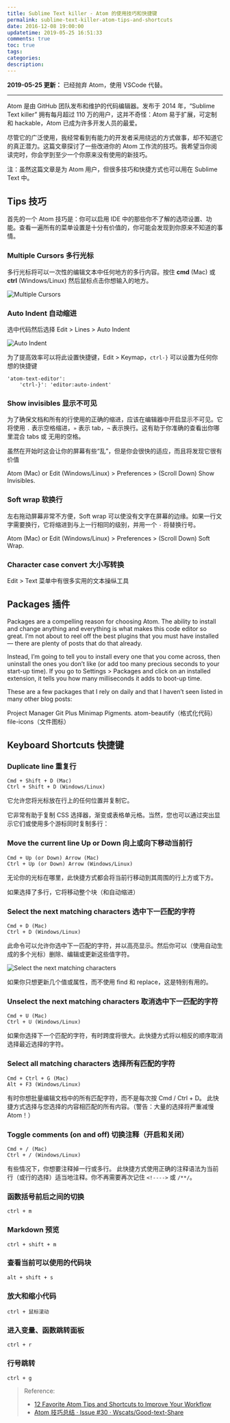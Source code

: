```yaml
---
title: Sublime Text killer - Atom 的使用技巧和快捷键
permalink: sublime-text-killer-atom-tips-and-shortcuts
date: 2016-12-08 19:00:00
updatetime: 2019-05-25 16:51:33
comments: true
toc: true
tags:
categories:
description:
---
```


**2019-05-25 更新：** 已经抛弃 Atom，使用 VSCode 代替。

<!-- more -->

---

Atom 是由 GitHub 团队发布和维护的代码编辑器。发布于 2014 年，“Sublime Text killer” 拥有每月超过 110 万的用户，这并不奇怪：Atom 易于扩展，可定制和 hackable，Atom 已成为许多开发人员的最爱。

尽管它的广泛使用，我经常看到有能力的开发者采用绕远的方式做事，却不知道它的真正潜力。这篇文章探讨了一些改进你的 Atom 工作流的技巧。我希望当你阅读完时，你会学到至少一个你原来没有使用的新技巧。

注：虽然这篇文章是为 Atom 用户，但很多技巧和快捷方式也可以用在 Sublime Text 中。

## Tips 技巧

首先的一个 Atom 技巧是：你可以启用 IDE 中的那些你不了解的选项设置、功能。查看一遍所有的菜单设置是十分有价值的，你可能会发现到你原来不知道的事情。

### Multiple Cursors 多行光标

多行光标将可以一次性的编辑文本中任何地方的多行内容。按住 **cmd** (Mac) 或 **ctrl** (Windows/Linux) 然后鼠标点击你想输入的地方。

![Multiple Cursors](https://dab1nmslvvntp.cloudfront.net/wp-content/uploads/2016/05/1464357838multcursor.gif)

### Auto Indent 自动缩进

选中代码然后选择 Edit > Lines > Auto Indent

![Auto Indent](https://dab1nmslvvntp.cloudfront.net/wp-content/uploads/2016/05/1464357903autoindent.gif)

为了提高效率可以将此设置快捷键，Edit > Keymap，`ctrl-}` 可以设置为任何你想的快捷键

```
'atom-text-editor':
    'ctrl-}': 'editor:auto-indent'
```

### Show invisibles 显示不可见

为了确保文档和所有的行使用的正确的缩进，应该在编辑器中开启显示不可见。它将使用 `.` 表示空格缩进，`»` 表示 tab，`¬` 表示换行。这有助于你准确的查看出你哪里混合 tabs 或 无用的空格。

虽然在开始时这会让你的屏幕有些“乱”，但是你会很快的适应，而且将发现它很有价值

Atom (Mac) or Edit (Windows/Linux) > Preferences > (Scroll Down) Show Invisibles.

### Soft wrap 软换行

左右拖动屏幕非常不方便，Soft wrap 可以使没有文字在屏幕的边缘。如果一行文字需要换行，它将缩进到与上一行相同的级别，并用一个 `·` 将替换行号。

Atom (Mac) or Edit (Windows/Linux) > Preferences > (Scroll Down) Soft Wrap.

### Character case convert 大小写转换

Edit > Text 菜单中有很多实用的文本操纵工具

## Packages 插件

Packages are a compelling reason for choosing Atom. The ability to install and change anything and everything is what makes this code editor so great. I’m not about to reel off the best plugins that you must have installed — there are plenty of posts that do that already.

Instead, I’m going to tell you to install every one that you come across, then uninstall the ones you don’t like (or add too many precious seconds to your start-up time). If you go to Settings > Packages and click on an installed extension, it tells you how many milliseconds it adds to boot-up time.

These are a few packages that I rely on daily and that I haven’t seen listed in many other blog posts:

Project Manager
Git Plus
Minimap
Pigments.
atom-beautify（格式化代码）
file-icons（文件图标）

## Keyboard Shortcuts 快捷键

### Duplicate line 重复行

```
Cmd + Shift + D (Mac)
Ctrl + Shift + D (Windows/Linux)
```

它允许您将光标放在行上的任何位置并复制它。

它非常有助于复制 CSS 选择器，渐变或表格单元格。当然，您也可以通过突出显示它们或使用多个游标同时复制多行：

### Move the current line Up or Down 向上或向下移动当前行

```
Cmd + Up (or Down) Arrow (Mac)
Ctrl + Up (or Down) Arrow (Windows/Linux)
```

无论你的光标在哪里，此快捷方式都会将当前行移动到其周围的行上方或下方。

如果选择了多行，它将移动整个块（和自动缩进）

### Select the next matching characters 选中下一匹配的字符

```
Cmd + D (Mac)
Ctrl + D (Windows/Linux)
```

此命令可以允许你选中下一匹配的字符，并以高亮显示。然后你可以（使用自动生成的多个光标）删除、编辑或更新这些值字符。

![Select the next matching characters](https://dab1nmslvvntp.cloudfront.net/wp-content/uploads/2016/05/1464358146matching.gif)

如果你只想更新几个值或属性，而不使用 find 和 replace，这是特别有用的。

### Unselect the next matching characters 取消选中下一匹配的字符

```
Cmd + U (Mac)
Ctrl + U (Windows/Linux)
```

如果你选择下一个匹配的字符，有时跨度将很大。此快捷方式将以相反的顺序取消选择最近选择的字符。

### Select all matching characters 选择所有匹配的字符

```
Cmd + Ctrl + G (Mac)
Alt + F3 (Windows/Linux)
```

有时你想批量编辑文档中的所有匹配字符，而不是每次按 Cmd / Ctrl + D。 此快捷方式选择与您选择的内容相匹配的所有内容。（警告：大量的选择将严重减慢 Atom！）

### Toggle comments (on and off) 切换注释（开启和关闭）

```
Cmd + / (Mac)
Ctrl + / (Windows/Linux)
```

有些情况下，你想要注释掉一行或多行。 此快捷方式使用正确的注释语法为当前行（或行的选择）适当地注释。你不再需要再次记住 `<!---->` 或 `/**/`。

### 函数括号前后之间的切换

```
ctrl + m
```

### Markdown 预览

```
ctrl + shift + m
```

### 查看当前可以使用的代码块

```
alt + shift + s
```

### 放大和缩小代码

```
ctrl + 鼠标滚动
```

### 进入变量、函数跳转面板

```
ctrl + r
```

### 行号跳转

```
ctrl + g
```

> Reference:
>
> - [12 Favorite Atom Tips and Shortcuts to Improve Your Workflow](https://www.sitepoint.com/12-favorite-atom-tips-and-shortcuts-to-improve-your-workflow/)
> - [Atom 技巧总结 · Issue #30 · Wscats/Good-text-Share](https://github.com/Wscats/Good-text-Share/issues/30)
